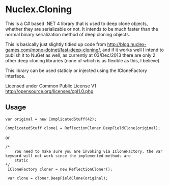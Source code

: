 Nuclex.Cloning
==============

This is a C# based .NET 4 library that is used to deep clone objects, whether they are serializable or not. 
It intends to be much faster than the normal binary serialization method of deep cloning objects.

This is basically just slightly tidied up code from http://blog.nuclex-games.com/mono-dotnet/fast-deep-cloning/, and 
if it works well I intend to publish it to NuGet as well, as currently at 03/Dec/2013 there are only 2 other deep cloning libraries (none of which is as flexible as this, I believe).

This library can be used staticly or injected using the ICloneFactory interface.

Licensed under Common Public License V1 http://opensource.org/licenses/cpl1.0.php

Usage
--------------

    var original = new ComplicatedStuff(42);

	ComplicatedStuff clone1 = ReflectionCloner.DeepFieldClone(original);

or

    /* 
        You need to make sure you are invoking via ICloneFactory, the var keyword will not work since the implemented methods are 
        static 
    */
	 ICloneFactory cloner = new ReflectionCloner(); 
	 
	 var clone = cloner.DeepFieldClone(original);